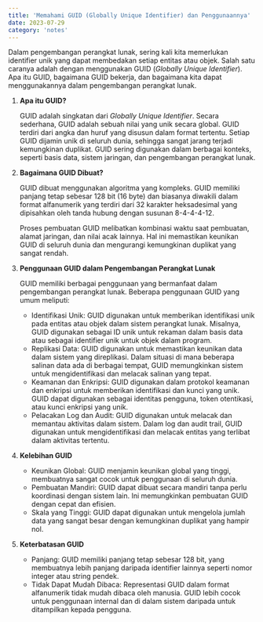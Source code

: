 ```yaml
---
title: 'Memahami GUID (Globally Unique Identifier) dan Penggunaannya'
date: 2023-07-29
category: 'notes'
---
```


Dalam pengembangan perangkat lunak, sering kali kita memerlukan identifier unik yang dapat membedakan setiap entitas atau objek. Salah satu caranya adalah dengan menggunakan GUID (*Globally Unique Identifier*). Apa itu GUID, bagaimana GUID bekerja, dan bagaimana kita dapat menggunakannya dalam pengembangan perangkat lunak.

1. **Apa itu GUID?**

    GUID adalah singkatan dari *Globally Unique Identifier*. Secara sederhana, GUID adalah sebuah nilai yang unik secara global. GUID terdiri dari angka dan huruf yang disusun dalam format tertentu. Setiap GUID dijamin unik di seluruh dunia, sehingga sangat jarang terjadi kemungkinan duplikat. GUID sering digunakan dalam berbagai konteks, seperti basis data, sistem jaringan, dan pengembangan perangkat lunak.

2. **Bagaimana GUID Dibuat?**

    GUID dibuat menggunakan algoritma yang kompleks. GUID memiliki panjang tetap sebesar 128 bit (16 byte) dan biasanya diwakili dalam format alfanumerik yang terdiri dari 32 karakter heksadesimal yang dipisahkan oleh tanda hubung dengan susunan 8-4-4-4-12. 
    
    Proses pembuatan GUID melibatkan kombinasi waktu saat pembuatan, alamat jaringan, dan nilai acak lainnya. Hal ini memastikan keunikan GUID di seluruh dunia dan mengurangi kemungkinan duplikat yang sangat rendah.

3. **Penggunaan GUID dalam Pengembangan Perangkat Lunak**

    GUID memiliki berbagai penggunaan yang bermanfaat dalam pengembangan perangkat lunak. Beberapa penggunaan GUID yang umum meliputi:
    - Identifikasi Unik: GUID digunakan untuk memberikan identifikasi unik pada entitas atau objek dalam sistem perangkat lunak. Misalnya, GUID digunakan sebagai ID unik untuk rekaman dalam basis data atau sebagai identifier unik untuk objek dalam program.
    - Replikasi Data: GUID digunakan untuk memastikan keunikan data dalam sistem yang direplikasi. Dalam situasi di mana beberapa salinan data ada di berbagai tempat, GUID memungkinkan sistem untuk mengidentifikasi dan melacak salinan yang tepat.
    - Keamanan dan Enkripsi: GUID digunakan dalam protokol keamanan dan enkripsi untuk memberikan identifikasi dan kunci yang unik. GUID dapat digunakan sebagai identitas pengguna, token otentikasi, atau kunci enkripsi yang unik.
    - Pelacakan Log dan Audit: GUID digunakan untuk melacak dan memantau aktivitas dalam sistem. Dalam log dan audit trail, GUID digunakan untuk mengidentifikasi dan melacak entitas yang terlibat dalam aktivitas tertentu.

4. **Kelebihan GUID**

    - Keunikan Global: GUID menjamin keunikan global yang tinggi, membuatnya sangat cocok untuk penggunaan di seluruh dunia.
    - Pembuatan Mandiri: GUID dapat dibuat secara mandiri tanpa perlu koordinasi dengan sistem lain. Ini memungkinkan pembuatan GUID dengan cepat dan efisien.
    - Skala yang Tinggi: GUID dapat digunakan untuk mengelola jumlah data yang sangat besar dengan kemungkinan duplikat yang hampir nol.
        

5. **Keterbatasan GUID**

    - Panjang: GUID memiliki panjang tetap sebesar 128 bit, yang membuatnya lebih panjang daripada identifier lainnya seperti nomor integer atau string pendek.
    - Tidak Dapat Mudah Dibaca: Representasi GUID dalam format alfanumerik tidak mudah dibaca oleh manusia. GUID lebih cocok untuk penggunaan internal dan di dalam sistem daripada untuk ditampilkan kepada pengguna.